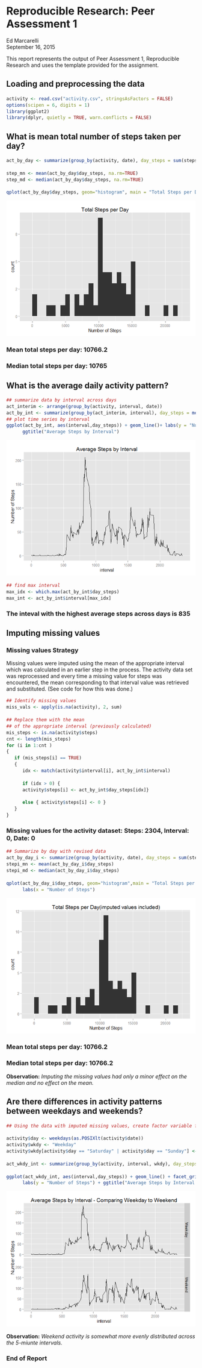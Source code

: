 # Reproducible Research: Peer Assessment 1
Ed Marcarelli  
September 16, 2015

This report represents the output of Peer Assessment 1, Reproducible Research and uses the template provided for the assignment.


## Loading and preprocessing the data

```r
activity <- read.csv("activity.csv", stringsAsFactors = FALSE)
options(scipen = 6, digits = 1)
library(ggplot2)
library(dplyr, quietly = TRUE, warn.conflicts = FALSE)
```

## What is mean total number of steps taken per day?

```r
act_by_day <- summarize(group_by(activity, date), day_steps = sum(steps))

step_mn <- mean(act_by_day$day_steps, na.rm=TRUE)
step_md <- median(act_by_day$day_steps, na.rm=TRUE)
            
qplot(act_by_day$day_steps, geom="histogram", main = "Total Steps per Day" )+ labs(x = "Number of Steps")
```

![](PA1_template_files/figure-html/calcmean-1.png) 

###  Mean total steps per day: **10766.2**
###  Median total steps per day: **10765**


## What is the average daily activity pattern?


```r
## summarize data by interval across days
act_interim <- arrange(group_by(activity, interval, date))
act_by_int <- summarize(group_by(act_interim, interval), day_steps = mean(steps, na.rm=TRUE))
## plot time series by interval
ggplot(act_by_int, aes(interval,day_steps)) + geom_line()+ labs(y = "Number of Steps") +
      ggtitle("Average Steps by Interval")
```

![](PA1_template_files/figure-html/dayact-1.png) 

```r
## find max interval
max_idx <- which.max(act_by_int$day_steps)
max_int <- act_by_int$interval[max_idx]
```
### The inteval with the highest average steps across days is **835**


## Imputing missing values

### Missing values Strategy
Missing values were imputed using the mean of the appropriate interval which was calculated in an earlier step   in the process. The activity data set was reprocessed and every time a missing value for steps was encountered, the mean corresponding to that interval value was retrieved and substituted. (See code for how this was done.)


```r
## Identify missing values
miss_vals <- apply(is.na(activity), 2, sum)

## Replace them with the mean
## of the appropriate interval (previously calculated)
mis_steps <- is.na(activity$steps)
cnt <- length(mis_steps)
for (i in 1:cnt )
{ 
   if (mis_steps[i] == TRUE)
   {   
      idx <- match(activity$interval[i], act_by_int$interval)
     
      if (idx > 0) {
      activity$steps[i] <- act_by_int$day_steps[idx]}
               
      else { activity$steps[i] <- 0 }
   }
}
```

### Missing values for the activity dataset: Steps: **2304**, Interval: **0**, Date: **0**


```r
## Summarize by day with revised data
act_by_day_i <- summarize(group_by(activity, date), day_steps = sum(steps))
stepi_mn <- mean(act_by_day_i$day_steps)
stepi_md <- median(act_by_day_i$day_steps)
            
qplot(act_by_day_i$day_steps, geom="histogram",main = "Total Steps per Day(imputed values included)") + 
      labs(x = "Number of Steps")
```

![](PA1_template_files/figure-html/redomean-1.png) 

### Mean total steps per day: **10766.2**
### Median total steps per day: **10766.2**

**Observation:** *Imputing the missing values had only a minor effect on the median and no effect on the mean.*


## Are there differences in activity patterns between weekdays and weekends?


```r
## Using the data with imputed missing values, create factor variable for weekend/weekday

activity$day <- weekdays(as.POSIXlt(activity$date))
activity$wkdy <- "Weekday"
activity$wkdy[activity$day == "Saturday" | activity$day == "Sunday"] <- "Weekend"

act_wkdy_int <- summarize(group_by(activity, interval, wkdy), day_steps = mean(steps, na.rm=TRUE))

ggplot(act_wkdy_int, aes(interval,day_steps)) + geom_line() + facet_grid(wkdy ~ . ) + 
      labs(y = "Number of Steps") + ggtitle("Average Steps by Interval - Comparing Weekday to Weekend")
```

![](PA1_template_files/figure-html/weekday-1.png) 
  
**Observation:** *Weekend activity is somewhat more evenly distributed across the 5-miunte intervals.*


### End of Report
